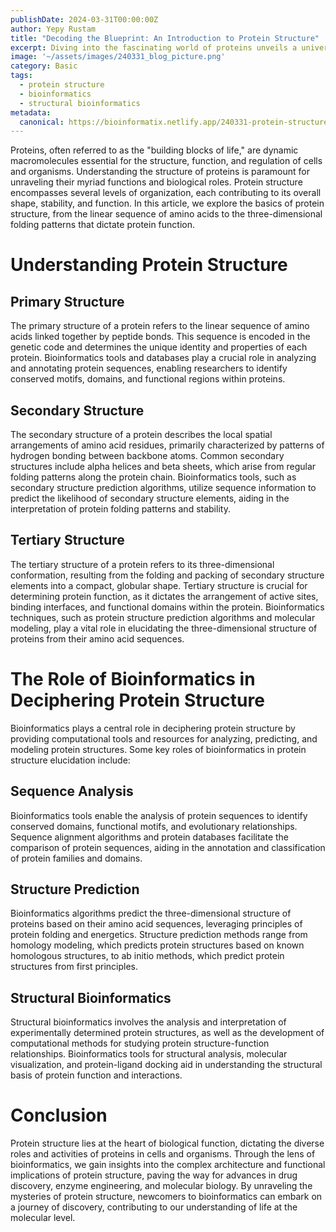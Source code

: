 ```yaml
---
publishDate: 2024-03-31T00:00:00Z
author: Yepy Rustam
title: "Decoding the Blueprint: An Introduction to Protein Structure"
excerpt: Diving into the fascinating world of proteins unveils a universe of complexity and functionality crucial for life as we know it. In this article, we embark on a journey to understand the basics of protein structure, exploring the intricate architecture that underpins their diverse functions.  
image: '~/assets/images/240331_blog_picture.png'
category: Basic
tags:
  - protein structure
  - bioinformatics
  - structural bioinformatics
metadata:
  canonical: https://bioinformatix.netlify.app/240331-protein-structure
---
```


Proteins, often referred to as the "building blocks of life," are dynamic macromolecules essential for the structure, function, and regulation of cells and organisms. Understanding the structure of proteins is paramount for unraveling their myriad functions and biological roles. Protein structure encompasses several levels of organization, each contributing to its overall shape, stability, and function. In this article, we explore the basics of protein structure, from the linear sequence of amino acids to the three-dimensional folding patterns that dictate protein function.

# Understanding Protein Structure

## Primary Structure

   The primary structure of a protein refers to the linear sequence of amino acids linked together by peptide bonds. This sequence is encoded in the genetic code and determines the unique identity and properties of each protein. Bioinformatics tools and databases play a crucial role in analyzing and annotating protein sequences, enabling researchers to identify conserved motifs, domains, and functional regions within proteins.

## Secondary Structure

   The secondary structure of a protein describes the local spatial arrangements of amino acid residues, primarily characterized by patterns of hydrogen bonding between backbone atoms. Common secondary structures include alpha helices and beta sheets, which arise from regular folding patterns along the protein chain. Bioinformatics tools, such as secondary structure prediction algorithms, utilize sequence information to predict the likelihood of secondary structure elements, aiding in the interpretation of protein folding patterns and stability.

## Tertiary Structure

   The tertiary structure of a protein refers to its three-dimensional conformation, resulting from the folding and packing of secondary structure elements into a compact, globular shape. Tertiary structure is crucial for determining protein function, as it dictates the arrangement of active sites, binding interfaces, and functional domains within the protein. Bioinformatics techniques, such as protein structure prediction algorithms and molecular modeling, play a vital role in elucidating the three-dimensional structure of proteins from their amino acid sequences.

# The Role of Bioinformatics in Deciphering Protein Structure

Bioinformatics plays a central role in deciphering protein structure by providing computational tools and resources for analyzing, predicting, and modeling protein structures. Some key roles of bioinformatics in protein structure elucidation include:

## Sequence Analysis

   Bioinformatics tools enable the analysis of protein sequences to identify conserved domains, functional motifs, and evolutionary relationships. Sequence alignment algorithms and protein databases facilitate the comparison of protein sequences, aiding in the annotation and classification of protein families and domains.

## Structure Prediction

   Bioinformatics algorithms predict the three-dimensional structure of proteins based on their amino acid sequences, leveraging principles of protein folding and energetics. Structure prediction methods range from homology modeling, which predicts protein structures based on known homologous structures, to ab initio methods, which predict protein structures from first principles.

## Structural Bioinformatics

   Structural bioinformatics involves the analysis and interpretation of experimentally determined protein structures, as well as the development of computational methods for studying protein structure-function relationships. Bioinformatics tools for structural analysis, molecular visualization, and protein-ligand docking aid in understanding the structural basis of protein function and interactions.

# Conclusion

Protein structure lies at the heart of biological function, dictating the diverse roles and activities of proteins in cells and organisms. Through the lens of bioinformatics, we gain insights into the complex architecture and functional implications of protein structure, paving the way for advances in drug discovery, enzyme engineering, and molecular biology. By unraveling the mysteries of protein structure, newcomers to bioinformatics can embark on a journey of discovery, contributing to our understanding of life at the molecular level.

